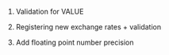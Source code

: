 1) Validation for VALUE
2) Registering new exchange rates + validation

3) Add floating point number precision